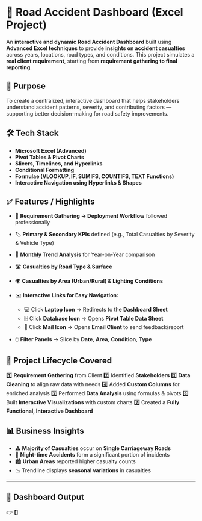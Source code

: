 

# 🚧 Road Accident Dashboard (Excel Project)

An **interactive and dynamic Road Accident Dashboard** built using **Advanced Excel techniques** to provide **insights on accident casualties** across years, locations, road types, and conditions. This project simulates a **real client requirement**, starting from **requirement gathering to final reporting**.

## 🎯 Purpose

To create a centralized, interactive dashboard that helps stakeholders understand accident patterns, severity, and contributing factors — supporting better decision-making for road safety improvements.

## 🛠️ Tech Stack

* **Microsoft Excel (Advanced)**
* **Pivot Tables & Pivot Charts**
* **Slicers, Timelines, and Hyperlinks**
* **Conditional Formatting**
* **Formulae (VLOOKUP, IF, SUMIFS, COUNTIFS, TEXT Functions)**
* **Interactive Navigation using Hyperlinks & Shapes**

## ✅ Features / Highlights

* 📂 **Requirement Gathering → Deployment Workflow** followed professionally
* 🏷️ **Primary & Secondary KPIs** defined (e.g., Total Casualties by Severity & Vehicle Type)
* 📅 **Monthly Trend Analysis** for Year-on-Year comparison
* 🛣️ **Casualties by Road Type & Surface**
* 🌍 **Casualties by Area (Urban/Rural) & Lighting Conditions**
* ✉️ **Interactive Links for Easy Navigation:**

  * 💻 Click **Laptop Icon** → Redirects to the **Dashboard Sheet**
  * 🗄️ Click **Database Icon** → Opens **Pivot Table Data Sheet**
  * 📧 Click **Mail Icon** → Opens **Email Client** to send feedback/report
* 🖱️ **Filter Panels** → Slice by **Date**, **Area**, **Condition**, **Type**

## 📌 Project Lifecycle Covered

1️⃣ **Requirement Gathering** from Client
2️⃣ Identified **Stakeholders**
3️⃣ **Data Cleaning** to align raw data with needs
4️⃣ Added **Custom Columns** for enriched analysis
5️⃣ Performed **Data Analysis** using formulas & pivots
6️⃣ Built **Interactive Visualizations** with custom charts
7️⃣ Created a **Fully Functional, Interactive Dashboard**

## 📊 Business Insights

* ⚠️ **Majority of Casualties** occur on **Single Carriageway Roads**
* 🌃 **Night-time Accidents** form a significant portion of incidents
* 🏙️ **Urban Areas** reported higher casualty counts
* 📉 Trendline displays **seasonal variations** in casualties

---

## 📂 Dashboard Output

👉 **\[]**

